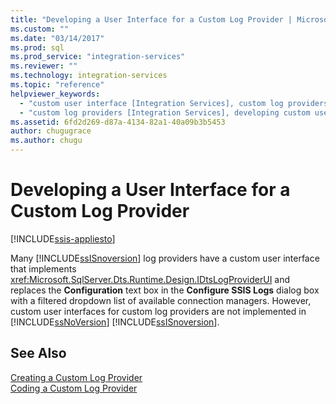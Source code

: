 ```yaml
---
title: "Developing a User Interface for a Custom Log Provider | Microsoft Docs"
ms.custom: ""
ms.date: "03/14/2017"
ms.prod: sql
ms.prod_service: "integration-services"
ms.reviewer: ""
ms.technology: integration-services
ms.topic: "reference"
helpviewer_keywords: 
  - "custom user interface [Integration Services], custom log providers"
  - "custom log providers [Integration Services], developing custom user interface"
ms.assetid: 6fd2d269-d87a-4134-82a1-40a09b3b5453
author: chugugrace
ms.author: chugu
---
```

# Developing a User Interface for a Custom Log Provider

[!INCLUDE[ssis-appliesto](../../../includes/applies-to-version/sqlserver-ssis.md)]


  Many [!INCLUDE[ssISnoversion](../../../includes/ssisnoversion-md.md)] log providers have a custom user interface that implements <xref:Microsoft.SqlServer.Dts.Runtime.Design.IDtsLogProviderUI> and replaces the **Configuration** text box in the **Configure SSIS Logs** dialog box with a filtered dropdown list of available connection managers. However, custom user interfaces for custom log providers are not implemented in [!INCLUDE[ssNoVersion](../../../includes/ssnoversion-md.md)] [!INCLUDE[ssISnoversion](../../../includes/ssisnoversion-md.md)].  
  
## See Also  
 [Creating a Custom Log Provider](../../../integration-services/extending-packages-custom-objects/log-provider/creating-a-custom-log-provider.md)   
 [Coding a Custom Log Provider](../../../integration-services/extending-packages-custom-objects/log-provider/coding-a-custom-log-provider.md)  
  
  
